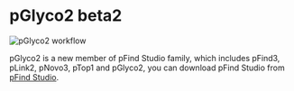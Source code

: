 # pGlyco2 beta2

![pGlyco2 workflow](https://github.com/pFindStudio/pGlyco2/image/pGlyco2Flow.jpg)

pGlyco2 is a new member of pFind Studio family, which includes pFind3, pLink2, pNovo3, pTop1 and pGlyco2, you can download pFind Studio from [pFind Studio](http://pfind.ict.ac.cn).


